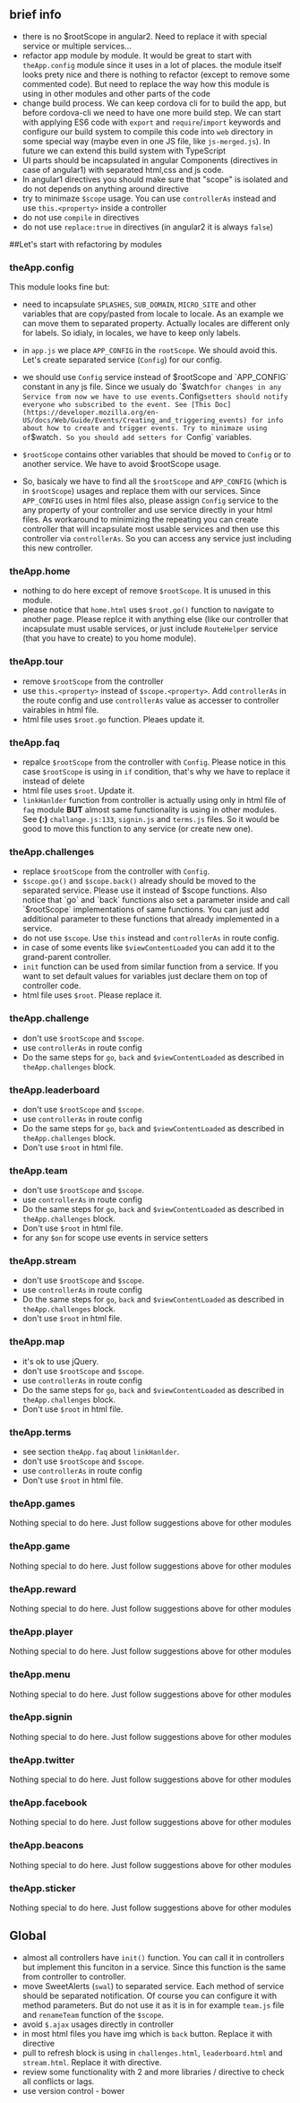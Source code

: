 ## brief info

* there is no $rootScope in angular2. Need to replace it with special service or multiple services...
* refactor app module by module. It would be great to start with `theApp.config` module since it uses in a lot of places. the module itself
looks prety nice and there is nothing to refactor (except to remove some commented code). But need to replace the way how
this module is using in other modules and other parts of the code
* change build process. We can keep cordova cli for to build the app, but before cordova-cli we need to
have one more build step. We can start with applying ES6 code with `export` and `require`/`import` keywords and configure
our build system to compile this code into `web` directory in some special way (maybe even in one JS file, like `js-merged.js`).
In future we can extend this build system with TypeScript
* UI parts should be incapsulated in angular Components (directives in case of angular1) with separated html,css and js code.
* In angular1 directives you should make sure that "scope" is isolated and do not depends on anything around directive
* try to minimaze `$scope` usage. You can use `controllerAs` instead and use `this.<property>` inside a controller
* do not use `compile` in directives
* do not use `replace:true` in directives (in angular2 it is always `false`)

##Let's start with refactoring by modules

### theApp.config

This module looks fine but:

* need to incapsulate `SPLASHES`, `SUB_DOMAIN`, `MICRO_SITE` and other variables that are copy/pasted from locale to locale. As an example we can move
them to separated property. Actually locales are different only for labels. So idialy, in locales, we have to keep only labels.

* in `app.js` we place `APP_CONFIG` in the `rootScope`. We should avoid this. Let's create separated service (`Config`) for our config.
* we should use `Config` service instead of $rootScope and `APP_CONFIG` constant in any js file.
Since we usualy do `$watch` for changes in any Service from now we have to use events. `Config` setters should notify everyone who
subscribed to the event. See [This Doc](https://developer.mozilla.org/en-US/docs/Web/Guide/Events/Creating_and_triggering_events) for
info about how to create and trigger events. Try to minimaze using of `$watch`. So you should add setters for `Config` variables.
* `$rootScope` contains other variables that should be moved to `Config` or to another service. We have to avoid $rootScope usage.
* So, basicaly we have to find all the `$rootScope` and `APP_CONFIG` (which is in `$rootScope`) usages and replace them with our services.
Since `APP_CONFIG` uses in html files also, please assign `Config` service to the any property of your controller and use service directly in
your html files. As workaround to minimizing the repeating you can create controller that will incapsulate most usable services and then
use this controller via `controllerAs`. So you can access any service just including this new controller.

### theApp.home

* nothing to do here except of remove `$rootScope`. It is unused in this module.
* please notice that `home.html` uses `$root.go()` function to navigate to another page. Please replce it with anything else
(like our controller that incapsulate must usable services, or just include `RouteHelper` service (that you have to create) to you home module).

### theApp.tour

* remove `$rootScope` from the controller
* use `this.<property>` instead of `$scope.<property>`. Add `controllerAs` in the route config and use `controllerAs` value as accesser
to controller vairables in html file.
* html file uses `$root.go` function. Pleaes update it.

### theApp.faq

* repalce `$rootScope` from the controller with `Config`. Please notice in this case `$rootScope` is using in `if` condition, that's why
we have to replace it instead of delete
* html file uses `$root`. Update it.
* `linkHanlder` function from controller is actually using only in html file of `faq` module **BUT** almost same functionality
is using in other modules. See **(<file>:<line>)** `challange.js:133`, `signin.js` and `terms.js` files. So it would be good
to move this function to any service (or create new one).

### theApp.challenges

* replace `$rootScope` from the controller with `Config`.
* `$scope.go()` and `$scope.back()` already should be moved to the separated service. Please use it instead of $scope functions. Also notice
that `go` and `back` functions also set a parameter inside and call `$rootScope` implementations of same functions. You can just add
additional parameter to these functions that already implemented in a service.
* do not use `$scope`. Use `this` instead and `controllerAs` in route config.
* in case of some events like `$viewContentLoaded` you can add it to the grand-parent controller.
* `init` function can be used from similar function from a service. If you want to set default values for variables just declare them
on top of controller code.
* html file uses `$root`. Please replace it.

### theApp.challenge

* don't use `$rootScope` and `$scope`.
* use `controllerAs` in route config
* Do the same steps for `go`, `back` and `$viewContentLoaded` as described in `theApp.challenges` block.

### theApp.leaderboard

* don't use `$rootScope` and `$scope`.
* use `controllerAs` in route config
* Do the same steps for `go`, `back` and `$viewContentLoaded` as described in `theApp.challenges` block.
* Don't use `$root` in html file.

### theApp.team

* don't use `$rootScope` and `$scope`.
* use `controllerAs` in route config
* Do the same steps for `go`, `back` and `$viewContentLoaded` as described in `theApp.challenges` block.
* Don't use `$root` in html file.
* for any `$on` for scope use events in service setters


### theApp.stream

* don't use `$rootScope` and `$scope`.
* use `controllerAs` in route config
* Do the same steps for `go`, `back` and `$viewContentLoaded` as described in `theApp.challenges` block.
* don't use `$root` in html file.

### theApp.map

* it's ok to use jQuery.
* don't use `$rootScope` and `$scope`.
* use `controllerAs` in route config
* Do the same steps for `go`, `back` and `$viewContentLoaded` as described in `theApp.challenges` block.
* Don't use `$root` in html file.

### theApp.terms

* see section `theApp.faq` about `linkHanlder`.
* don't use `$rootScope` and `$scope`.
* use `controllerAs` in route config
* Don't use `$root` in html file.

### theApp.games

Nothing special to do here. Just follow suggestions above for other modules

### theApp.game

Nothing special to do here. Just follow suggestions above for other modules

### theApp.reward

Nothing special to do here. Just follow suggestions above for other modules

### theApp.player

Nothing special to do here. Just follow suggestions above for other modules

### theApp.menu

Nothing special to do here. Just follow suggestions above for other modules

### theApp.signin

Nothing special to do here. Just follow suggestions above for other modules

### theApp.twitter

Nothing special to do here. Just follow suggestions above for other modules

### theApp.facebook

Nothing special to do here. Just follow suggestions above for other modules

### theApp.beacons

Nothing special to do here. Just follow suggestions above for other modules

### theApp.sticker

Nothing special to do here. Just follow suggestions above for other modules

## Global

* almost all controllers have `init()` function. You can call it in controllers but implement this funciton in a service. Since this function
is the same from controller to controller.
* move SweetAlerts (`swal`) to separated service. Each method of service should be separated notification. Of course you can configure it with
method parameters. But do not use it as it is in for example `team.js` file and `renameTeam` function of the `$scope`.
* avoid `$.ajax` usages directly in controller
* in most html files you have img which is `back` button. Replace it with directive
* pull to refresh block is using in `challenges.html`, `leaderboard.html` and `stream.html`. Replace it with directive.
* review some functionality with 2 and more libraries / directive to check all conflicts or lags.
* use version control - bower

